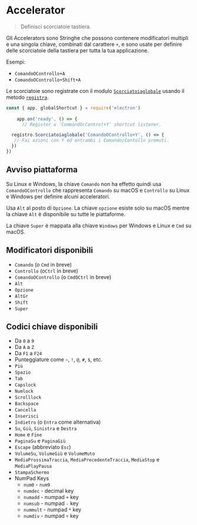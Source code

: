 # Accelerator

> Definisci scorciatoie tastiera.

Gli Accelerators sono Stringhe che possono contenere modificatori multipli e una singola chiave, combinati dal carattere `+`, e sono usate per definire delle scorciatoie della tastiera per tutta la tua applicazione.

Esempi:

* `ComandoOControllo+A`
* `ComandoOControllo+Shift+A`

Le scorciatoie sono registrate con il modulo [`Scorciatoiaglobale`](global-shortcut.md) usando il metodo [`registra`](global-shortcut.md#globalshortcutregisteraccelerator-callback).

```javascript
const { app, globalShortcut } = require('electron')
    
    app.on('ready', () => {
      // Register a 'CommandOrControl+Y' shortcut listener.

  registro.Scorciatoiaglobale('ComandoOControllo+Y', () => {
   // Fai azioni con Y ed entrambi i Comando/Contollo premuti.
  })
})
```

## Avviso piattaforma

Su Linux e Windows, la chiave `Comando` non ha effetto quindi usa `ComandoOControllo` che rappresenta `Comando` su macOS e `Controllo` su Linux e Windows per definire alcuni acceleratori.

Usa `Alt` al posto di `Opzione`. La chiave `opzione` esiste solo su macOS mentre la chiave `Alt` è disponibile su tutte le piattaforme.

La chiave `Super` è mappata alla chiave `Windows` per Windows e Linux e `Cmd` su macOS.

## Modificatori disponibili

* `Comando` (o `Cmd` in breve)
* `Controllo` (o`Ctrl` in breve)
* `ComandoOControllo` (o `CmdOCtrl` in breve)
* `Alt`
* `Opzione`
* `AltGr`
* `Shift`
* `Super`

## Codici chiave disponibili

* Da `0` a `9`
* Da `A` a `Z`
* Da `F1` a `F24`
* Punteggiature come `~`, `!`, `@`, `#`, `$`, etc.
* `Più`
* `Spazio`
* `Tab`
* `Capslock`
* `Numlock`
* `Scrolllock`
* `Backspace`
* `Cancella`
* `Inserisci`
* `Indietro` (o `Entra` come alternativa)
* `Su`, `Giù`, `Sinistra` e `Destra`
* `Home` e `Fine`
* `PaginaSu` e `PaginaGiù`
* `Escape` (abbreviato `Esc`)
* `VolumeSu`, `VolumeGiù` e `VolumeMuto`
* `MediaProssimaTraccia`, `MediaPrecedenteTraccia`, `MediaStop` e `MediaPlayPausa`
* `StampaSchermo`
* NumPad Keys 
  * `num0` - `num9`
  * `numdec` - decimal key
  * `numadd` - numpad `+` key
  * `numsub` - numpad `-` key
  * `nummult` - numpad `*` key
  * `numdiv` - numpad `÷` key